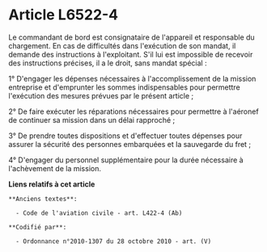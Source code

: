 # Article L6522-4

Le commandant de bord est consignataire de l'appareil et responsable du chargement. En cas de difficultés dans l'exécution de
son mandat, il demande des instructions à l'exploitant. S'il lui est impossible de recevoir des instructions précises, il a
le droit, sans mandat spécial :

1° D'engager les dépenses nécessaires à l'accomplissement de la mission entreprise et d'emprunter les sommes indispensables
pour permettre l'exécution des mesures prévues par le présent article ;

2° De faire exécuter les réparations nécessaires pour permettre à l'aéronef de continuer sa mission dans un délai rapproché ;

3° De prendre toutes dispositions et d'effectuer toutes dépenses pour assurer la sécurité des personnes embarquées et la
sauvegarde du fret ;

4° D'engager du personnel supplémentaire pour la durée nécessaire à l'achèvement de la mission.

**Liens relatifs à cet article**

	**Anciens textes**:

	  - Code de l'aviation civile - art. L422-4 (Ab)

	**Codifié par**:

	  - Ordonnance n°2010-1307 du 28 octobre 2010 - art. (V)

